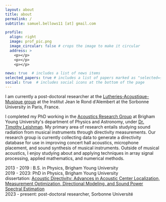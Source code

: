 ```yaml
---
layout: about
title: about
permalink: /
subtitle: samuel.bellows11 [at] gmail.com

profile:
  align: right
  image: prof_pic.png
  image_circular: false # crops the image to make it circular
  address: >
    <p></p>
    <p></p>
    <p></p> 

news: true  # includes a list of news items
selected_papers: true # includes a list of papers marked as "selected={true}"
social: true  # includes social icons at the bottom of the page
---
```


I am currently a post-doctoral researcher at the <a href="http://www.dalembert.upmc.fr/lam/" target="_blank">Lutheries-Acoustique-Musique group</a> at the Institut Jean le Rond d'Alembert at the Sorbonne University in Paris, France. 

I completed my PhD working in the <a href="https://acoustics.byu.edu/overview" target="_blank">Acoustics Research Group</a> at Brigham Young University's 
department of Physics and Astronomy, under <a href="https://physics.byu.edu/department/directory/leishman" target="_blank">Dr. Timothy Leishman</a>. My primary area of research entails studying sound radiation from musical instruments through directivity measurements. Our research group is currently collecting data to generate a directivity database for use in improving concert hall acoustics, microphone placement, and sound synthesis of musical instruments. Outside of musical acoustics, I enjoy studying about and applying techniques in array signal processing, applied mathematics, and numerical methods.   

2013 - 2019 : B.S. in Physics, Brigham Young University  
2019 - 2023: PhD in Physics, Brigham Young University  
    dissertation: <a href="https://scholarsarchive.byu.edu/etd/10021/" target="_blank">Acoustic Directivity: Advances in Acoustic Center Localization, Measurement Optimization, Directional Modeling, and Sound Power Spectral Estimation</a>  
2023 - present: post-doctoral researcher, Sorbonne Université 
